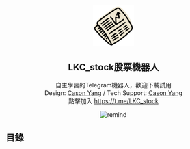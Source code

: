 <p align="center">
  <a href=#>
    <img src="/resources/stock-icon.png" alt="LKC_stock Bot" height="96">
  </a>
  <h2 align="center">LKC_stock股票機器人</h2>
    <div align="center">
     自主學習的Telegram機器人，歡迎下載試用
  </div>
  <div align="center">
     Design: <a href="https://yang-lin94.github.io/">Cason Yang</a> / Tech Support: <a href="https://yang-lin94.github.io/">Cason Yang</a>
  </div>
   	<div align="center">
     點擊加入 <a href="https://t.me/LKC_stock">https://t.me/LKC_stock</a>
</div>
</p>

<p align="center">
    <img src="resources/main.png" alt="remind" width="400">
</p>

## 目錄